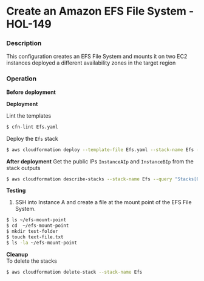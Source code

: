 # Create an Amazon EFS File System - HOL-149

### Description

This configuration creates an EFS File System and mounts it on two EC2 instances deployed a different availability zones in the target region

### Operation

**Before deployment**

**Deployment**

Lint the templates

```bash
$ cfn-lint Efs.yaml
```

Deploy the `Efs` stack

```bash
$ aws cloudformation deploy --template-file Efs.yaml --stack-name Efs --parameter-overrides file://private-parameters.json --capabilities CAPABILITY_NAMED_IAM
```

**After deployment**
Get the public IPs `InstanceAIp` and `InstanceBIp` from the stack outputs

```bash
$ aws cloudformation describe-stacks --stack-name Efs --query "Stacks[0].Outputs" --no-cli-pager
```

**Testing**

1. SSH into Instance A and create a file at the mount point of the EFS File System.

```bash
$ ls ~/efs-mount-point
$ cd  ~/efs-mount-point
$ mkdir test-folder
$ touch text-file.txt
$ ls -la ~/efs-mount-point
```

**Cleanup**  
To delete the stacks

```bash
$ aws cloudformation delete-stack --stack-name Efs
```
